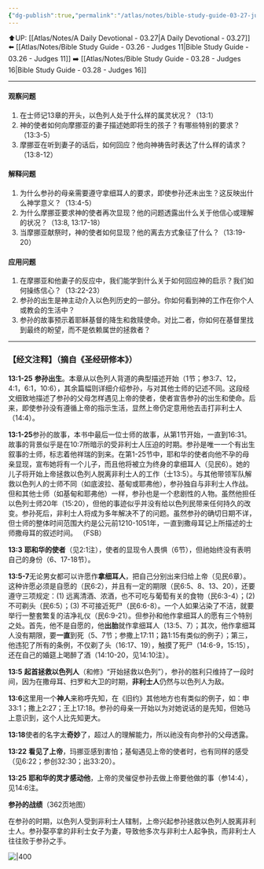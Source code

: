 ```yaml
---
{"dg-publish":true,"permalink":"/atlas/notes/bible-study-guide-03-27-judges-13/"}
---
```


⬆️UP: [[Atlas/Notes/A Daily Devotional - 03.27\|A Daily Devotional - 03.27]]
⬅️ [[Atlas/Notes/Bible Study Guide - 03.26 - Judges 11\|Bible Study Guide - 03.26 - Judges 11]]
➡️ [[Atlas/Notes/Bible Study Guide - 03.28 - Judges 16\|Bible Study Guide - 03.28 - Judges 16]] 

---

#### 观察问题

1. 在士师记13章的开头，以色列人处于什么样的属灵状况？（13:1）
2. 神的使者如何向摩挪亚的妻子描述她即将生的孩子？有哪些特别的要求？（13:3-5）
3. 摩挪亚在听到妻子的话后，如何回应？他向神祷告时表达了什么样的请求？（13:8-12）

#### 解释问题

1. 为什么参孙的母亲需要遵守拿细耳人的要求，即使参孙还未出生？这反映出什么神学意义？（13:4-5）
2. 为什么摩挪亚要求神的使者再次显现？他的问题透露出什么关于他信心或理解的状况？（13:8, 13:17-18）
3. 当摩挪亚献祭时，神的使者如何显现？他的离去方式象征了什么？（13:19-20）

#### 应用问题

1. 在摩挪亚和他妻子的反应中，我们能学到什么关于如何回应神的启示？我们如何操练信心？（13:22-23）
2. 参孙的出生是神主动介入以色列历史的一部分。你如何看到神的工作在你个人或教会的生活中？
3. 参孙的故事预示着耶稣基督的降生和救赎使命。对比二者，你如何在基督里找到最终的盼望，而不是依赖属世的拯救者？

---
### 【经文注释】（摘自《圣经研修本》）

**13:1-25** **参孙出生**。本章从以色列人背道的典型描述开始（1节；参3:7、12，4:1，6:1，10:6），其余篇幅则详细介绍参孙，与对其他士师的记述不同。这段经文细致地描述了参孙的父母怎样遇见上帝的使者，使者宣告参孙的出生和使命。后来，即使参孙没有遵循上帝的指示生活，显然上帝仍定意用他去击打非利士人（14:4）。

**13:1-25**参孙的故事，本书中最后一位士师的故事，从第1节开始，一直到16:31。故事的背景似乎是在10:7所暗示的受非利士人压迫的时期。参孙是唯一一个有出生叙事的士师，标志着他祥瑞的到来。在第1-25节中，耶和华的使者向他不孕的母亲显现，宣布她将有一个儿子，而且他将被立为终身的拿细耳人（见民6）。她的儿子将开始上帝拯救以色列人脱离非利士人的工作（士13:5）。与其他带领军队解救以色列人的士师不同（如底波拉、基甸或耶弗他），参孙独自与非利士人作战。但和其他士师（如基甸和耶弗他）一样，参孙也是一个悲剧性的人物。虽然他担任以色列士师20年（15:20），但他的事迹似乎并没有给以色列民带来任何持久的改变。参孙死后，非利士人将成为多年解决不了的问题。虽然参孙的确切日期不详，但士师的整体时间范围大约是公元前1210-1051年，一直到撒母耳记上所描述的士师撒母耳的叙述时间。 （FSB）

**13:3** **耶和华的使者**（见2:1注），使者的显现令人畏惧（6节），但祂始终没有表明自己的身份（6、17-18节）。

**13:5-7**无论男女都可以许愿作**拿细耳人**，把自己分别出来归给上帝（见民6章）。这种许愿必须是自愿的（民6:2），并且有一定的期限（民6:5、8、13、20），还要遵守三项规定：(1) 远离清酒、浓酒，也不可吃与葡萄有关的食物（民6:3-4）；(2) 不可剃头（民6:5）；(3) 不可接近死尸（民6:6-8）。一个人如果沾染了不洁，就要举行一整套繁复的洁净礼仪（民6:9-21）。但参孙和他作拿细耳人的愿有三个特别之处。首先，他不是自愿的，他**出胎**就作拿细耳人（13:5、7）；其次，他作拿细耳人没有期限，要**一直**到死（5、7节；参撒上17:11；路1:15有类似的例子）；第三，他违犯了所有的条例，不仅剃了头（16:17、19），触摸了死尸（14:6-9，15:15），还在自己的婚筵上喝醉了酒（14:10-20，见14:10注）。

**13:5** **起首拯救以色列人**（和修》“开始拯救以色列”），参孙的胜利只维持了一段时间，因为在撒母耳、扫罗和大卫的时期，**非利士人**仍然与以色列人为敌。

**13:6**这里用一个**神人**来称呼先知，在《旧约》其他地方也有类似的例子，如：申33:1；撒上2:27；王上17:18。参孙的母亲一开始以为对她说话的是先知，但她马上意识到，这个人比先知更大。

**13:18**使者的名字太**奇妙**了，超过人的理解能力，所以祂没有向参孙的父母透露。

**13:22** **看见了上帝**，玛挪亚感到害怕；基甸遇见上帝的使者时，也有同样的感受（见6:22；参创32:30；出33:20）。

**13:25** **耶和华的灵才感动他**，上帝的灵催促参孙去做上帝要他做的事（参14:4），见14:6注。

**参孙的战绩**（362页地图）

在参孙的时期，以色列人受到非利士人辖制，上帝兴起参孙拯救以色列人脱离非利士人。参孙娶亭拿的非利士女子为妻，导致他多次与非利士人起争执，而非利士人往往败于参孙之手。

![|400](https://yimawusi.net/wp-content/uploads/2023/04/map-07-07-p-362.jpg?w=751)